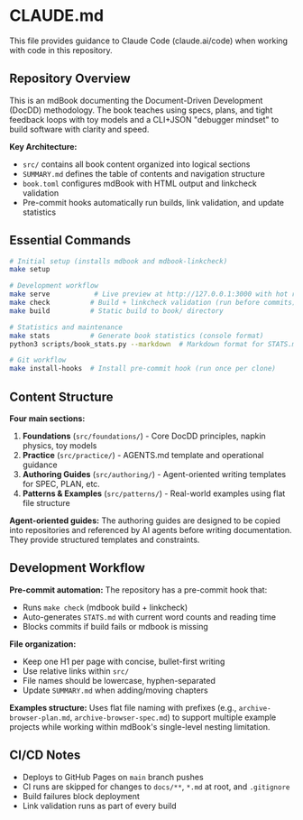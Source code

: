 # CLAUDE.md

This file provides guidance to Claude Code (claude.ai/code) when working with code in this repository.

## Repository Overview

This is an mdBook documenting the Document-Driven Development (DocDD) methodology. The book teaches using specs, plans, and tight feedback loops with toy models and a CLI+JSON "debugger mindset" to build software with clarity and speed.

**Key Architecture:**
- `src/` contains all book content organized into logical sections
- `SUMMARY.md` defines the table of contents and navigation structure
- `book.toml` configures mdBook with HTML output and linkcheck validation
- Pre-commit hooks automatically run builds, link validation, and update statistics

## Essential Commands

```bash
# Initial setup (installs mdbook and mdbook-linkcheck)
make setup

# Development workflow
make serve           # Live preview at http://127.0.0.1:3000 with hot reload
make check          # Build + linkcheck validation (run before commits)
make build          # Static build to book/ directory

# Statistics and maintenance
make stats          # Generate book statistics (console format)
python3 scripts/book_stats.py --markdown  # Markdown format for STATS.md

# Git workflow
make install-hooks  # Install pre-commit hook (run once per clone)
```

## Content Structure

**Four main sections:**
1. **Foundations** (`src/foundations/`) - Core DocDD principles, napkin physics, toy models
2. **Practice** (`src/practice/`) - AGENTS.md template and operational guidance
3. **Authoring Guides** (`src/authoring/`) - Agent-oriented writing templates for SPEC, PLAN, etc.
4. **Patterns & Examples** (`src/patterns/`) - Real-world examples using flat file structure

**Agent-oriented guides:** The authoring guides are designed to be copied into repositories and referenced by AI agents before writing documentation. They provide structured templates and constraints.

## Development Workflow

**Pre-commit automation:** The repository has a pre-commit hook that:
- Runs `make check` (mdbook build + linkcheck)
- Auto-generates `STATS.md` with current word counts and reading time
- Blocks commits if build fails or mdbook is missing

**File organization:**
- Keep one H1 per page with concise, bullet-first writing
- Use relative links within `src/`
- File names should be lowercase, hyphen-separated
- Update `SUMMARY.md` when adding/moving chapters

**Examples structure:** Uses flat file naming with prefixes (e.g., `archive-browser-plan.md`, `archive-browser-spec.md`) to support multiple example projects while working within mdBook's single-level nesting limitation.

## CI/CD Notes

- Deploys to GitHub Pages on `main` branch pushes
- CI runs are skipped for changes to `docs/**`, `*.md` at root, and `.gitignore`
- Build failures block deployment
- Link validation runs as part of every build